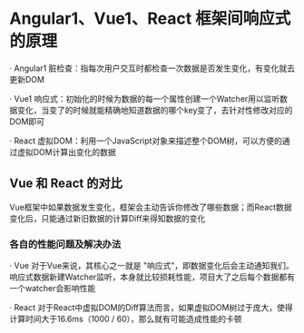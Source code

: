 # Angular1、Vue1、React 框架间响应式的原理

· Angular1
脏检查：指每次用户交互时都检查一次数据是否发生变化，有变化就去更新DOM

· Vue1
响应式：初始化的时候为数据的每一个属性创建一个Watcher用以监听数据变化，当变了的时候就能精确地知道数据的哪个key变了，去针对性修改对应的DOM即可

· React
虚拟DOM：利用一个JavaScript对象来描述整个DOM树，可以方便的通过虚拟DOM计算出变化的数据

## Vue 和 React 的对比

Vue框架中如果数据发生变化，框架会主动告诉你修改了哪些数据；而React数据变化后，只能通过新旧数据的计算Diff来得知数据的变化

### 各自的性能问题及解决办法

· Vue
对于Vue来说，其核心之一就是 "响应式"，即数据变化后会主动通知我们。响应式数据新建Watcher监听，本身就比较损耗性能，项目大了之后每个数据都有一个watcher会影响性能

· React
对于React中虚拟DOM的Diff算法而言，如果虚拟DOM树过于庞大，使得计算时间大于16.6ms（1000 / 60），那么就有可能造成性能的卡顿